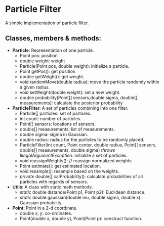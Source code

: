 # Particle Filter
A simple implementation of particle filter.

## Classes, members & methods: 
* **Particle**: Representation of one particle.
  + Point pos: position
  + double weight: weight
  + Particle(Point pos, double weight): initialize a particle.
  + Point getPos(): get position.
  + double getWeight(): get weight.
  + void randomMove(double radius): move the particle randomly within a given radius.
  + void setWeight(double weight): set a new weight.
  + double probability(Point[] sensors,double sigma, double[] measurements): calculate the posterior probability
* **ParticleFilter**: A set of particles combining into one filter.
  + Particle[] particles: set of particles.
  + int count: number of particles.
  + Point[] sensors: locations of sensors.
  + double[] measurements: list of measurements.
  + double sigma: sigma in Gaussian.
  + double radius: radius for the particles to be randomly placed.
  + ParticleFilter(int count, Point center, double radius, Point[] sensors, double[] measurements, double sigma) *throws IllegalArgumentException*: initialize a set of particles.
  + void reassignWeights(): // reassign normalized weights
  + Point estimate(): get estimated location.
  + void resample(): resample based on the weights.
  + *private* double[] calProbability(): calculate probabilities of all particles with regards of sensors.
* **Utils**: A class with static math methods.
  + *static* double distance(Point p1, Point p2): Euclidean distance.
  + *static* double gaussian(double mu, double sigma, double x): Gaussian probability.
* **Point**: Point in a 2-d coordinate.
  + double x, y: co-ordinates.
  + Point(double x, double y), Point(Point p): construct function.
